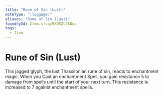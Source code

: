 ```yaml
---
title: "Rune of Sin (Lust)"
noteType: ":luggage:"
aliases: "Rune of Sin (Lust)"
foundryId: Item.sfcqzMXQRZc2kDuc
tags:
  - Item
---
```


# Rune of Sin (Lust)

This jagged glyph, the lust Thassilonian rune of sin, reacts to enchantment magic. When you Cast an enchantment Spell, you gain resistance 5 to damage from spells until the start of your next turn. This resistance is increased to 7 against enchantment spells.

